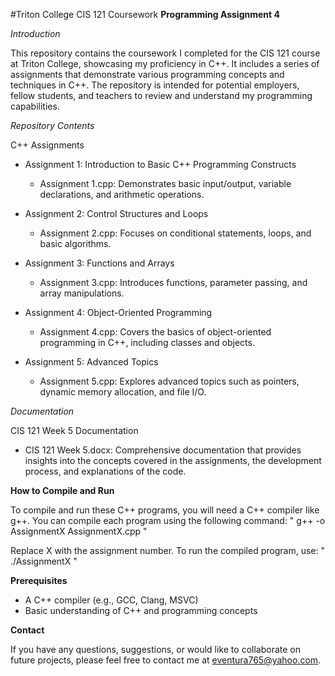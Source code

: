 #Triton College CIS 121 Coursework
**Programming Assignment 4**

*Introduction*

This repository contains the coursework I completed for the CIS 121 course at Triton College, showcasing my proficiency in C++. It includes a series of assignments that demonstrate various programming concepts and techniques in C++. The repository is intended for potential employers, fellow students, and teachers to review and understand my programming capabilities.

*Repository Contents*

C++ Assignments
- Assignment 1: Introduction to Basic C++ Programming Constructs
  - Assignment 1.cpp: Demonstrates basic input/output, variable declarations, and arithmetic operations.

- Assignment 2: Control Structures and Loops
  - Assignment 2.cpp: Focuses on conditional statements, loops, and basic algorithms.

- Assignment 3: Functions and Arrays
  - Assignment 3.cpp: Introduces functions, parameter passing, and array manipulations.

- Assignment 4: Object-Oriented Programming
  - Assignment 4.cpp: Covers the basics of object-oriented programming in C++, including classes and objects.

- Assignment 5: Advanced Topics
  - Assignment 5.cpp: Explores advanced topics such as pointers, dynamic memory allocation, and file I/O.

*Documentation*

CIS 121 Week 5 Documentation
- CIS 121 Week 5.docx: Comprehensive documentation that provides insights into the concepts covered in the assignments, the development process, and explanations of the code.

**How to Compile and Run**

To compile and run these C++ programs, you will need a C++ compiler like g++. You can compile each program using the following command:
" g++ -o AssignmentX AssignmentX.cpp "

Replace X with the assignment number. To run the compiled program, use:
" ./AssignmentX "

**Prerequisites**

- A C++ compiler (e.g., GCC, Clang, MSVC)
- Basic understanding of C++ and programming concepts

**Contact**

If you have any questions, suggestions, or would like to collaborate on future projects, please feel free to contact me at eventura765@yahoo.com.

